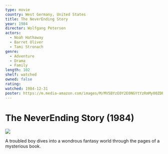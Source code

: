 ```yaml
---
type: movie
country: West Germany, United States
title: The NeverEnding Story
year: 1984
director: Wolfgang Petersen
actors:
  - Noah Hathaway
  - Barret Oliver
  - Tami Stronach
genre:
  - Adventure
  - Drama
  - Family
length: 102
shelf: watched
owned: false
rating:
watched: 1984-12-31
poster: https://m.media-amazon.com/images/M/MV5BYzE0Y2E0NGYtYzRmMy00ZDRjLTk1NDItNjZjYTMyMmJjMGYxXkEyXkFqcGc@._V1_SX300.jpg
---
```


# The NeverEnding Story (1984)

![](https://m.media-amazon.com/images/M/MV5BYzE0Y2E0NGYtYzRmMy00ZDRjLTk1NDItNjZjYTMyMmJjMGYxXkEyXkFqcGc@._V1_SX300.jpg)

A troubled boy dives into a wondrous fantasy world through the pages of a mysterious book.